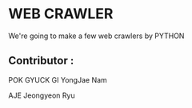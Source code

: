# WEB CRAWLER

We're going to make a few web crawlers by PYTHON

## Contributor :
POK GYUCK GI YongJae Nam 

AJE Jeongyeon Ryu
